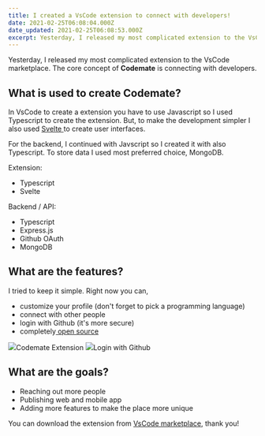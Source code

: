 ```yaml
---
title: I created a VsCode extension to connect with developers!
date: 2021-02-25T06:08:04.000Z
date_updated: 2021-02-25T06:08:53.000Z
excerpt: Yesterday, I released my most complicated extension to the VsCode marketplace. The core concept of Codemate is connecting with developers.
---
```


Yesterday, I released my most complicated extension to the VsCode marketplace. The core concept of **Codemate** is connecting with developers.

## What is used to create Codemate?

In VsCode to create a extension you have to use Javascript so I used Typescript to create the extension. But, to make the development simpler I also used [Svelte ](https://svelte.dev/)to create user interfaces.

For the backend, I continued with Javscript so I created it with also Typescript. To store data I used most preferred choice, MongoDB.

Extension:

- Typescript
- Svelte

Backend / API:

- Typescript
- Express.js
- Github OAuth
- MongoDB

## What are the features?

I tried to keep it simple. Right now you can,

- customize your profile (don't forget to pick a programming language)
- connect with other people
- login with Github (it's more secure)
- completely[ open source](https://github.com/berkaycubuk/codemate)

![](/images/i-created-a-vscode-extension-to-connect-with-developers/codemate-video.gif)Codemate Extension
![](/images/i-created-a-vscode-extension-to-connect-with-developers/codemate-video-2.gif)Login with Github
## What are the goals?

- Reaching out more people
- Publishing web and mobile app
- Adding more features to make the place more unique

You can download the extension from [VsCode marketplace](https://marketplace.visualstudio.com/items?itemName=berkaycubuk.codemate), thank you!
